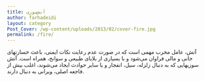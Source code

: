 ```yaml
---
title: آتش‌سوزی
author: farhadeidi
layout: category
Post_Cover: /wp-content/uploads/2013/02/cover-fire.jpg
permalink: /fire/
---
```

آتش، عامل مخرب مهمی است که در صورت عدم رعایت نکات ایمنی، باعث خسارتهای جانی و مالی فراوان می‌شود و با بسیاری از بلایای طبیعی و سوانح، همراه است. آتش سوزیهایی که به دنبال زلزله، سیل، انفجار و یا سایر حوادث ایجاد می‌شوند، اغلب بیش از فاجعه اصلی، ویرانی به دنبال دارند.